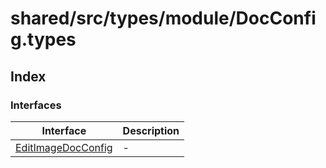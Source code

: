 # shared/src/types/module/DocConfig.types

## Index

### Interfaces

| Interface | Description |
| ------ | ------ |
| [EditImageDocConfig](interfaces/EditImageDocConfig.md) | - |
